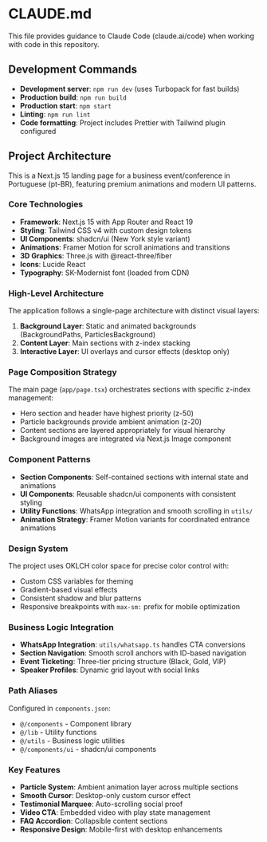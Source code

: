# CLAUDE.md

This file provides guidance to Claude Code (claude.ai/code) when working with code in this repository.

## Development Commands

- **Development server**: `npm run dev` (uses Turbopack for fast builds)
- **Production build**: `npm run build`
- **Production start**: `npm start`
- **Linting**: `npm run lint`
- **Code formatting**: Project includes Prettier with Tailwind plugin configured

## Project Architecture

This is a Next.js 15 landing page for a business event/conference in Portuguese (pt-BR), featuring premium animations and modern UI patterns.

### Core Technologies
- **Framework**: Next.js 15 with App Router and React 19
- **Styling**: Tailwind CSS v4 with custom design tokens
- **UI Components**: shadcn/ui (New York style variant)
- **Animations**: Framer Motion for scroll animations and transitions
- **3D Graphics**: Three.js with @react-three/fiber
- **Icons**: Lucide React
- **Typography**: SK-Modernist font (loaded from CDN)

### High-Level Architecture

The application follows a single-page architecture with distinct visual layers:

1. **Background Layer**: Static and animated backgrounds (BackgroundPaths, ParticlesBackground)
2. **Content Layer**: Main sections with z-index stacking
3. **Interactive Layer**: UI overlays and cursor effects (desktop only)

### Page Composition Strategy

The main page (`app/page.tsx`) orchestrates sections with specific z-index management:
- Hero section and header have highest priority (z-50)
- Particle backgrounds provide ambient animation (z-20)
- Content sections are layered appropriately for visual hierarchy
- Background images are integrated via Next.js Image component

### Component Patterns

- **Section Components**: Self-contained sections with internal state and animations
- **UI Components**: Reusable shadcn/ui components with consistent styling
- **Utility Functions**: WhatsApp integration and smooth scrolling in `utils/`
- **Animation Strategy**: Framer Motion variants for coordinated entrance animations

### Design System

The project uses OKLCH color space for precise color control with:
- Custom CSS variables for theming
- Gradient-based visual effects
- Consistent shadow and blur patterns
- Responsive breakpoints with `max-sm:` prefix for mobile optimization

### Business Logic Integration

- **WhatsApp Integration**: `utils/whatsapp.ts` handles CTA conversions
- **Section Navigation**: Smooth scroll anchors with ID-based navigation
- **Event Ticketing**: Three-tier pricing structure (Black, Gold, VIP)
- **Speaker Profiles**: Dynamic grid layout with social links

### Path Aliases

Configured in `components.json`:
- `@/components` - Component library
- `@/lib` - Utility functions
- `@/utils` - Business logic utilities
- `@/components/ui` - shadcn/ui components

### Key Features

- **Particle System**: Ambient animation layer across multiple sections
- **Smooth Cursor**: Desktop-only custom cursor effect
- **Testimonial Marquee**: Auto-scrolling social proof
- **Video CTA**: Embedded video with play state management
- **FAQ Accordion**: Collapsible content sections
- **Responsive Design**: Mobile-first with desktop enhancements